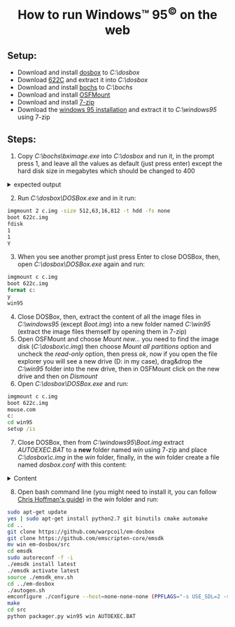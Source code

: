 <h1 align="center">How to run Windows™ 95<sup>©</sup> on the web</h1>

## Setup:
* Download and install [dosbox](https://sourceforge.net/projects/dosbox/files/latest/download) to _C:\dosbox_
* Download [622C](http://www.rloe.com/randytheracer/622c.zip) and extract it into _C:\dosbox_
* Download and install [bochs](https://sourceforge.net/projects/bochs/files/latest/download) to _C:\bochs_
* Download and install [OSFMount](https://www.osforensics.com/downloads/osfmount.exe)
* Download and install [7-zip](https://www.7-zip.org/a/7z1900-x64.exe)
* Download the [windows 95 installation](https://winworldpc.com/download/4120c593-e280-9818-c39a-11c3a4e284a2/from/c39ac2af-c381-c2bf-1b25-11c3a4e284a2) and extract it to _C:\windows95_ using 7-zip
## Steps:
1. Copy _C:\bochs\bximage.exe_ into _C:\dosbox_ and run it, in the prompt press 1, and leave all the values as default (just press enter) except the hard disk size in megabytes which should be changed to 400
<details>
<summary>expected output</summary>

```bat
========================================================================
                                bximage
  Disk Image Creation / Conversion / Resize and Commit Tool for Bochs
         $Id: bximage.cc 13481 2018-03-30 21:04:04Z vruppert $
========================================================================

1. Create new floppy or hard disk image
2. Convert hard disk image to other format (mode)
3. Resize hard disk image
4. Commit 'undoable' redolog to base image
5. Disk image info

0. Quit

Please choose one [0] 1

Create image

Do you want to create a floppy disk image or a hard disk image?
Please type hd or fd. [hd]

What kind of image should I create?
Please type flat, sparse, growing, vpc or vmware4. [flat]

Choose the size of hard disk sectors.
Please type 512, 1024 or 4096. [512]

Enter the hard disk size in megabytes, between 10 and 8257535
[10] 400

What should be the name of the image?
[c.img]

Creating hard disk image 'c.img' with CHS=812/16/63 (sector size = 512)

The following line should appear in your bochsrc:
  ata0-master: type=disk, path="c.img", mode=flat
(The line is stored in your windows clipboard, use CTRL-V to paste)

Press any key to continue
```

</details>

2. Run _C:\dosbox\DOSBox.exe_ and in it run:
```bat
imgmount 2 c.img -size 512,63,16,812 -t hdd -fs none
boot 622c.img
fdisk
1
1
Y
```
3. When you see another prompt just press Enter to close DOSBox, then, open _C:\dosbox\DOSBox.exe_ again and run:
```bat
imgmount c c.img
boot 622c.img
format c:
y
win95
```
4. Close DOSBox, then, extract the content of all the image files in _C:\windows95_ (except _Boot.img_) into a new folder named _C:\win95_ (extract the image files themself by opening them in 7-zip)
5. Open OSFMount and choose _Mount new..._ you need to find the image disk (_C:\dosbox\c.img_) then choose _Mount all partitions_ option and uncheck the _read-only_ option, then press _ok_, now if you open the file explorer you will see a new drive (D: in my case), drag&drop the _C:\win95_ folder into the new drive, then in OSFMount click on the new drive and then on _Dismount_
6. Open _C:\dosbox\DOSBox.exe_ and run:
```bat
imgmount c c.img
boot 622c.img
mouse.com
c:
cd win95
setup /is
```
7. Close DOSBox, then from _C:\windows95\Boot.img_ extract _AUTOEXEC.BAT_ to a **new** folder named _win_ using 7-zip and place _C:\dosbox\c.img_ in the _win_ folder, finally, in the _win_ folder create a file named _dosbox.conf_ with this content:
<details>
<summary>Content</summary>

```conf
[sdl]
fullscreen=false
fulldouble=false
fullresolution=original
windowresolution=original
output=surface
autolock=true
sensitivity=100
waitonerror=true
priority=higher,normal
mapperfile=mapper-0.74-3.map
usescancodes=true
[dosbox]
language=
machine=svga_s3
captures=capture
memsize=16
[render]
frameskip=0
aspect=false
scaler=normal2x
[cpu]
core=normal
cputype=pentium_slow
cycles=auto
cycleup=10
cycledown=20
[mixer]
nosound=false
rate=44100
blocksize=1024
prebuffer=25
[midi]
mpu401=intelligent
mididevice=default
midiconfig=
[sblaster]
sbtype=sb16
sbbase=220
irq=7
dma=1
hdma=5
sbmixer=true
oplmode=auto
oplemu=default
oplrate=44100
[gus]
gus=false
gusrate=44100
gusbase=240
gusirq=5
gusdma=3
ultradir=C:\ULTRASND
[speaker]
pcspeaker=true
pcrate=44100
tandy=auto
tandyrate=44100
disney=true
[joystick]
joysticktype=auto
timed=true
autofire=false
swap34=false
buttonwrap=false
[serial]
serial1=dummy
serial2=dummy
serial3=disabled
serial4=disabled
[dos]
xms=true
ems=true
umb=true
keyboardlayout=auto
[ipx]
ipx=false
[autoexec]
imgmount c c.img 
boot c.img
```
</details>

8. Open bash command line (you might need to install it, you can follow [Chris Hoffman's guide](https://www.howtogeek.com/249966)) in the _win_ folder and run:
```bash
sudo apt-get update
yes | sudo apt-get install python2.7 git binutils cmake automake
cd ..
git clone https://github.com/warpcoil/em-dosbox
git clone https://github.com/emscripten-core/emsdk
mv win em-dosbox/src
cd emsdk
sudo autoreconf -f -i
./emsdk install latest
./emsdk activate latest
source ./emsdk_env.sh
cd ../em-dosbox
./autogen.sh
emconfigure ./configure --host=none-none-none (PPFLAGS="-s USE_SDL=2 -s USE_SDL_NET=2" LDFLAGS="-s USE_SDL_NET=2")
make
cd src
python packager.py win95 win AUTOEXEC.BAT
```
